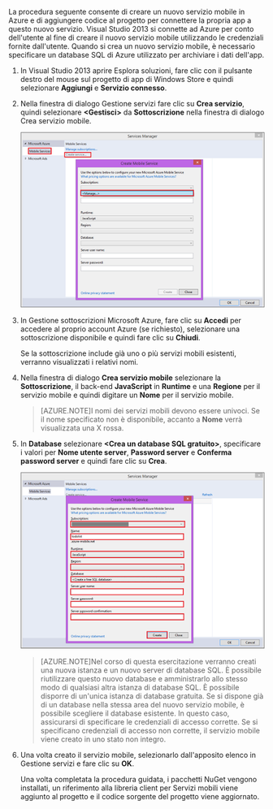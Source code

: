

La procedura seguente consente di creare un nuovo servizio mobile in Azure e di aggiungere codice al progetto per connettere la propria app a questo nuovo servizio. Visual Studio 2013 si connette ad Azure per conto dell'utente al fine di creare il nuovo servizio mobile utilizzando le credenziali fornite dall'utente. Quando si crea un nuovo servizio mobile, è necessario specificare un database SQL di Azure utilizzato per archiviare i dati dell'app.


1. In Visual Studio 2013 aprire Esplora soluzioni, fare clic con il pulsante destro del mouse sul progetto di app di Windows Store e quindi selezionare **Aggiungi** e **Servizio connesso**.  

2. Nella finestra di dialogo Gestione servizi fare clic su **Crea servizio**, quindi selezionare **&lt;Gestisci&gt;** da **Sottoscrizione** nella finestra di dialogo Crea servizio mobile.

	![creazione servizio gestione sottoscrizioni](./media/mobile-services-create-new-service-vs2013/mobile-create-service-from-vs2013.png)

3. In Gestione sottoscrizioni Microsoft Azure, fare clic su **Accedi** per accedere al proprio account Azure (se richiesto), selezionare una sottoscrizione disponibile e quindi fare clic su **Chiudi**.

	Se la sottoscrizione include già uno o più servizi mobili esistenti, verranno visualizzati i relativi nomi.

5. Nella finestra di dialogo **Crea servizio mobile** selezionare la **Sottoscrizione**, il back-end **JavaScript** in **Runtime** e una **Regione** per il servizio mobile e quindi digitare un **Nome** per il servizio mobile.

	>[AZURE.NOTE]I nomi dei servizi mobili devono essere univoci. Se il nome specificato non è disponibile, accanto a **Nome** verrà visualizzata una X rossa.

6. In **Database** selezionare **&lt;Crea un database SQL gratuito&gt;**, specificare i valori per **Nome utente server**, **Password server** e **Conferma password server** e quindi fare clic su **Crea**.

  	![creazione di un nuovo servizio mobile in VS 2013](./media/mobile-services-create-new-service-vs2013/mobile-create-service-from-vs2013-2.png)


	> [AZURE.NOTE]Nel corso di questa esercitazione verranno creati una nuova istanza e un nuovo server di database SQL. È possibile riutilizzare questo nuovo database e amministrarlo allo stesso modo di qualsiasi altra istanza di database SQL. È possibile disporre di un'unica istanza di database gratuita. Se si dispone già di un database nella stessa area del nuovo servizio mobile, è possibile scegliere il database esistente. In questo caso, assicurarsi di specificare le credenziali di accesso corrette. Se si specificano credenziali di accesso non corrette, il servizio mobile viene creato in uno stato non integro.

7. Una volta creato il servizio mobile, selezionarlo dall'apposito elenco in Gestione servizi e fare clic su **OK**.

	Una volta completata la procedura guidata, i pacchetti NuGet vengono installati, un riferimento alla libreria client per Servizi mobili viene aggiunto al progetto e il codice sorgente del progetto viene aggiornato.

<!---HONumber=July15_HO2-->